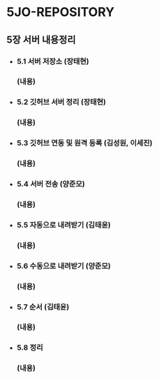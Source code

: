 # 5JO-REPOSITORY

## 5장 서버 내용정리
* ### 5.1 서버 저장소 (장태현)
  ### (내용)
  
* ### 5.2 깃허브 서버 정리 (장태현)
  ### (내용)
  
* ### 5.3 깃허브 연동 및 원격 등록 (김성원, 이세진)
  ### (내용)
  
* ### 5.4 서버 전송 (양준모)
  ### (내용)
  
* ### 5.5 자동으로 내려받기 (김태윤)
  ### (내용)
   
* ### 5.6 수동으로 내려받기 (양준모)
  ### (내용)
   
* ### 5.7 순서 (김태윤)
  ### (내용)
   
* ### 5.8 정리
  ### (내용)
